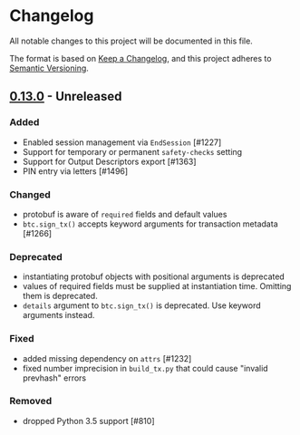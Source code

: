 # Changelog

All notable changes to this project will be documented in this file.

The format is based on [Keep a Changelog](https://keepachangelog.com/en/1.0.0/),
and this project adheres to [Semantic Versioning](https://semver.org/spec/v2.0.0.html).

## [0.13.0] - Unreleased
[0.13.0]: https://github.com/trezor/trezor-firmware/compare/python/v0.12.2...master

### Added

- Enabled session management via `EndSession`  [#1227]
- Support for temporary or permanent `safety-checks` setting
- Support for Output Descriptors export [#1363]
- PIN entry via letters  [#1496]

### Changed

- protobuf is aware of `required` fields and default values
- `btc.sign_tx()` accepts keyword arguments for transaction metadata  [#1266]

### Deprecated

- instantiating protobuf objects with positional arguments is deprecated
- values of required fields must be supplied at instantiation time. Omitting them is deprecated.
- `details` argument to `btc.sign_tx()` is deprecated. Use keyword arguments instead.

### Fixed

- added missing dependency on `attrs`  [#1232]
- fixed number imprecision in `build_tx.py` that could cause "invalid prevhash" errors

### Removed

- dropped Python 3.5 support  [#810]

